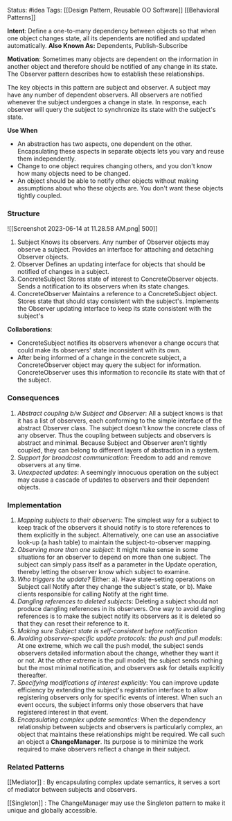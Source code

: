 Status: #idea
Tags: [[Design Pattern, Reusable OO Software]] [[Behavioral Patterns]]

**Intent**: Define a one-to-many dependency between objects so that when one object changes state, all its dependents are notified and updated automatically.
**Also Known As:** Dependents, Publish-Subscribe

**Motivation**: Sometimes many objects are dependent on the information in another object and therefore should be notified of any change in its state.  The Observer pattern describes how to establish these relationships. 

The key objects in this pattern are subject and observer. A subject may have any number of dependent observers. All observers are notified whenever the subject undergoes a change in state. In response, each observer will query the subject to synchronize its state with the subject's state.

**Use When**
- An abstraction has two aspects, one dependent on the other. Encapsulating these aspects in separate objects lets you vary and reuse them independently.
- Change to one object requires changing others, and you don't know how many objects need to be changed.
- An object should be able to notify other objects without making assumptions about who these objects are. You don't want these objects tightly coupled.

### Structure

![[Screenshot 2023-06-14 at 11.28.58 AM.png| 500]]

1. Subject
		Knows its observers. Any number of Observer objects may observe a subject.
		Provides an interface for attaching and detaching Observer objects.
2. Observer
		Defines an updating interface for objects that should be notified of changes in a subject.
3. ConcreteSubject
		Stores state of interest to ConcreteObserver objects.
		Sends a notification to its observers when its state changes.
4. ConcreteObserver
		Maintains a reference to a ConcreteSubject object.
		Stores state that should stay consistent with the subject's.
		Implements the Observer updating interface to keep its state consistent with the subject's

**Collaborations**: 
- ConcreteSubject notifies its observers whenever a change occurs that could make its observers' state inconsistent with its own.
- After being informed of a change in the concrete subject, a ConcreteObserver object may query the subject for information. ConcreteObserver uses this information to reconcile its state with that of the subject.

### Consequences
1. *Abstract coupling b/w Subject and Observer*: All a subject knows is that it has a list of observers, each conforming to the simple interface of the abstract Observer class. The subject doesn't know the concrete class of any observer. Thus the coupling between subjects and observers is abstract and minimal. Because Subject and Observer aren't tightly coupled, they can belong to different layers of abstraction in a system.
2. *Support for broadcast communication*: Freedom to add and remove observers at any time.
3. *Unexpected updates*: A seemingly innocuous operation on the subject may cause a cascade of updates to observers and their dependent objects.

### Implementation
1. *Mapping subjects to their observers*: The simplest way for a subject to keep track of the observers it should notify is to store references to them explicitly in the subject. Alternatively, one can use an associative look-up (a hash table) to maintain the subject-to-observer mapping.
2. *Observing more than one subject*: It might make sense in some situations for an observer to depend on more than one subject. The subject can simply pass itself as a parameter in the Update operation, thereby letting the observer know which subject to examine.
3. *Who triggers the update?* Either: a). Have state-setting operations on Subject call Notify after they change the subject's state, or b). Make clients responsible for calling Notify at the right time.
4. *Dangling references to deleted subjects*: Deleting a subject should not produce dangling references in its observers. One way to avoid dangling references is to make the subject notify its observers as it is deleted so that they can reset their reference to it.
5. *Making sure Subject state is self-consistent before notification*
6. *Avoiding observer-specific update protocols: the push and pull models*: At one extreme, which we call the push model, the subject sends observers detailed information about the change, whether they want it or not. At the other extreme is the pull model; the subject sends nothing but the most minimal notification, and observers ask for details explicitly thereafter.
7. *Specifying modifications of interest explicitly*: You can improve update efficiency by extending the subject's registration interface to allow registering observers only for specific events of interest. When such an event occurs, the subject informs only those observers that have registered interest in that event.
8. *Encapsulating complex update semantics*: When the dependency relationship between subjects and observers is particularly complex, an object that maintains these relationships might be required. We call such an object a **ChangeManager**. Its purpose is to minimize the work required to make observers reflect a change in their subject.

### Related Patterns
[[Mediator]] : By encapsulating complex update semantics, it serves a sort of mediator between subjects and observers.

[[Singleton]] : The ChangeManager may use the Singleton pattern to make it unique and globally accessible.